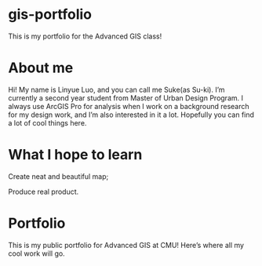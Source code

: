 # gis-portfolio

This is my portfolio for the Advanced GIS class!

# About me

Hi! My name is Linyue Luo, and you can call me Suke(as Su-ki). I’m currently a second year student from Master of Urban Design Program. I always use ArcGIS Pro for analysis when I work on a background research for my design work, and I’m also interested in it a lot. Hopefully you can find a lot of cool things here.

# What I hope to learn

Create neat and beautiful map;

Produce real product.


# Portfolio

This is my public portfolio for Advanced GIS at CMU! Here’s where all my cool work will go.
